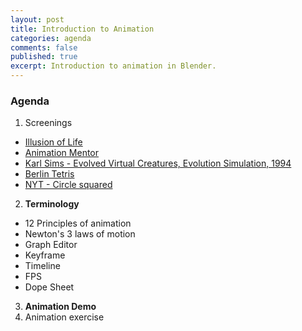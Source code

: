 ```yaml
---
layout: post
title: Introduction to Animation
categories: agenda
comments: false
published: true
excerpt: Introduction to animation in Blender.
---
```


### Agenda

1. Screenings
  - [Illusion of Life](https://vimeo.com/93206523)
  - [Animation Mentor](https://www.youtube.com/watch?v=CtRBOI0PVgI)
  - [Karl Sims - Evolved Virtual Creatures, Evolution Simulation, 1994](https://www.youtube.com/watch?v=JBgG_VSP7f8)
  - [Berlin Tetris](https://vimeo.com/6736261)
  - [NYT - Circle squared](https://vimeo.com/17090753)
2. **Terminology**
  - 12 Principles of animation
  - Newton's 3 laws of motion
  - Graph Editor
  - Keyframe
  - Timeline
  - FPS
  - Dope Sheet
3. **Animation Demo**
4. Animation exercise
